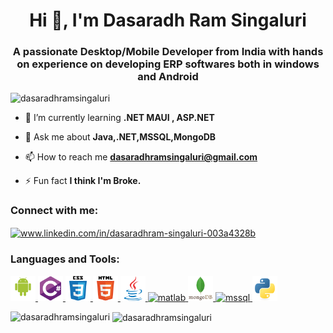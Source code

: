 <h1 align="center">Hi 👋, I'm Dasaradh Ram Singaluri</h1>
<h3 align="center">A passionate Desktop/Mobile Developer from India with hands on experience on developing ERP softwares both in windows and Android</h3>

<p align="left"> <img src="https://komarev.com/ghpvc/?username=dasaradhramsingaluri&label=Profile%20views&color=0e75b6&style=flat" alt="dasaradhramsingaluri" /> </p>

- 🌱 I’m currently learning **.NET MAUI , ASP.NET**

- 💬 Ask me about **Java,.NET,MSSQL,MongoDB**

- 📫 How to reach me **dasaradhramsingaluri@gmail.com**

- ⚡ Fun fact **I think I'm Broke.**

<h3 align="left">Connect with me:</h3>
<p align="left">
<a href="https://linkedin.com/in/www.linkedin.com/in/dasaradhram-singaluri-003a4328b/" target="blank"><img align="center" src="https://raw.githubusercontent.com/rahuldkjain/github-profile-readme-generator/master/src/images/icons/Social/linked-in-alt.svg" alt="www.linkedin.com/in/dasaradhram-singaluri-003a4328b" height="30" width="40" /></a>
</p>

<h3 align="left">Languages and Tools:</h3>
<p align="left"> <a href="https://developer.android.com" target="_blank" rel="noreferrer"> <img src="https://raw.githubusercontent.com/devicons/devicon/master/icons/android/android-original-wordmark.svg" alt="android" width="40" height="40"/> </a> <a href="https://www.w3schools.com/cs/" target="_blank" rel="noreferrer"> <img src="https://raw.githubusercontent.com/devicons/devicon/master/icons/csharp/csharp-original.svg" alt="csharp" width="40" height="40"/> </a> <a href="https://www.w3schools.com/css/" target="_blank" rel="noreferrer"> <img src="https://raw.githubusercontent.com/devicons/devicon/master/icons/css3/css3-original-wordmark.svg" alt="css3" width="40" height="40"/> </a> <a href="https://www.w3.org/html/" target="_blank" rel="noreferrer"> <img src="https://raw.githubusercontent.com/devicons/devicon/master/icons/html5/html5-original-wordmark.svg" alt="html5" width="40" height="40"/> </a> <a href="https://www.java.com" target="_blank" rel="noreferrer"> <img src="https://raw.githubusercontent.com/devicons/devicon/master/icons/java/java-original.svg" alt="java" width="40" height="40"/> </a> <a href="https://www.mathworks.com/" target="_blank" rel="noreferrer"> <img src="https://upload.wikimedia.org/wikipedia/commons/2/21/Matlab_Logo.png" alt="matlab" width="40" height="40"/> </a> <a href="https://www.mongodb.com/" target="_blank" rel="noreferrer"> <img src="https://raw.githubusercontent.com/devicons/devicon/master/icons/mongodb/mongodb-original-wordmark.svg" alt="mongodb" width="40" height="40"/> </a> <a href="https://www.microsoft.com/en-us/sql-server" target="_blank" rel="noreferrer"> <img src="https://www.svgrepo.com/show/303229/microsoft-sql-server-logo.svg" alt="mssql" width="40" height="40"/> </a> <a href="https://www.python.org" target="_blank" rel="noreferrer"> <img src="https://raw.githubusercontent.com/devicons/devicon/master/icons/python/python-original.svg" alt="python" width="40" height="40"/> </a> </p>

<p><img align="left" src="https://github-readme-stats.vercel.app/api/top-langs?username=dasaradhramsingaluri&show_icons=true&locale=en&layout=compact" alt="dasaradhramsingaluri" /></p>

<p>&nbsp;<img align="center" src="https://github-readme-stats.vercel.app/api?username=dasaradhramsingaluri&show_icons=true&locale=en" alt="dasaradhramsingaluri" /></p>
